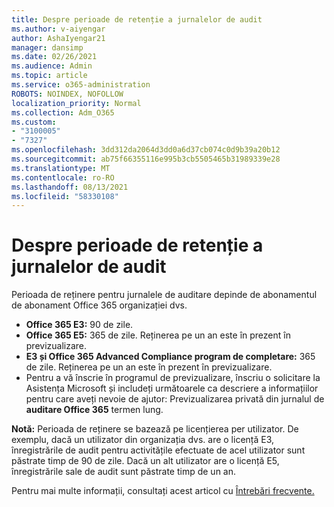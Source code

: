 ```yaml
---
title: Despre perioade de retenție a jurnalelor de audit
ms.author: v-aiyengar
author: AshaIyengar21
manager: dansimp
ms.date: 02/26/2021
ms.audience: Admin
ms.topic: article
ms.service: o365-administration
ROBOTS: NOINDEX, NOFOLLOW
localization_priority: Normal
ms.collection: Adm_O365
ms.custom:
- "3100005"
- "7327"
ms.openlocfilehash: 3dd312da2064d3dd0a6d37cb074c0d9b39a20b12
ms.sourcegitcommit: ab75f66355116e995b3cb5505465b31989339e28
ms.translationtype: MT
ms.contentlocale: ro-RO
ms.lasthandoff: 08/13/2021
ms.locfileid: "58330108"
---
```

# <a name="about-audit-logs-retention-periods"></a>Despre perioade de retenție a jurnalelor de audit

Perioada de reținere pentru jurnalele de auditare depinde de abonamentul de abonament Office 365 organizației dvs.

- **Office 365 E3:** 90 de zile.
- **Office 365 E5:** 365 de zile. Reținerea pe un an este în prezent în previzualizare.
- **E3 și Office 365 Advanced Compliance program de completare:** 365 de zile. Reținerea pe un an este în prezent în previzualizare.
- Pentru a vă înscrie în programul de previzualizare, înscriu o solicitare la Asistența Microsoft și includeți următoarele ca descriere a informațiilor pentru care aveți nevoie de ajutor: Previzualizarea privată din jurnalul de **auditare Office 365** termen lung.

**Notă:** Perioada de reținere se bazează pe licențierea per utilizator. De exemplu, dacă un utilizator din organizația dvs. are o licență E3, înregistrările de audit pentru activitățile efectuate de acel utilizator sunt păstrate timp de 90 de zile. Dacă un alt utilizator are o licență E5, înregistrările sale de audit sunt păstrate timp de un an.

Pentru mai multe informații, consultați acest articol cu [Întrebări frecvente.](https://go.microsoft.com/fwlink/?linkid=2115336)